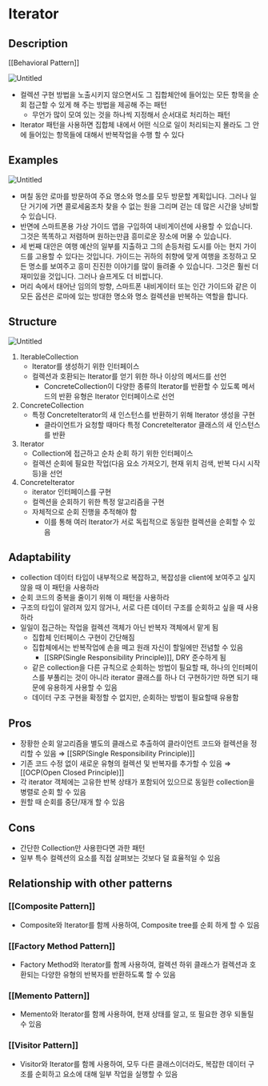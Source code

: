 # Iterator

## Description

[[Behavioral Pattern]]

![Untitled](Untitled%2024.png)

- 컬렉션 구현 방법을 노출시키지 않으면서도 그 집합체안에 들어있는 모든 항목을 순회 접근할 수 있게 해 주는 방법을 제공해 주는 패턴
  - 무언가 많이 모여 있는 것을 하나씩 지정해서 순서대로 처리하는 패턴
- Iterator 패턴을 사용하면 집합체 내에서 어떤 식으로 일이 처리되는지 몰라도 그 안에 들어있는 항목들에 대해서 반복작업을 수행 할 수 있다

## Examples

![Untitled](Untitled%2025.png)

- 며칠 동안 로마를 방문하여 주요 명소와 명소를 모두 방문할 계획입니다. 그러나 일단 거기에 가면 콜로세움조차 찾을 수 없는 원을 그리며 걷는 데 많은 시간을 낭비할 수 있습니다.
- 반면에 스마트폰용 가상 가이드 앱을 구입하여 내비게이션에 사용할 수 있습니다. 그것은 똑똑하고 저렴하며 원하는만큼 흥미로운 장소에 머물 수 있습니다.
- 세 번째 대안은 여행 예산의 일부를 지출하고 그의 손등처럼 도시를 아는 현지 가이드를 고용할 수 있다는 것입니다. 가이드는 귀하의 취향에 맞게 여행을 조정하고 모든 명소를 보여주고 흥미 진진한 이야기를 많이 들려줄 수 있습니다. 그것은 훨씬 더 재미있을 것입니다. 그러나 슬프게도 더 비쌉니다.
- 머리 속에서 태어난 임의의 방향, 스마트폰 내비게이터 또는 인간 가이드와 같은 이 모든 옵션은 로마에 있는 방대한 명소와 명소 컬렉션을 반복하는 역할을 합니다.

## Structure

![Untitled](Untitled%2026.png)

1. IterableCollection
   - Iterator를 생성하기 위한 인터페이스
   - 컬렉션과 호환되는 Iterator를 얻기 위한 하나 이상의 메서드를 선언
     - ConcreteCollection이 다양한 종류의 Iterator를 반환할 수 있도록 메서드의 반환 유형은 Iterator 인터페이스로 선언
2. ConcreteCollection
   - 특정 ConcreteIterator의 새 인스턴스를 반환하기 위해 Iterator 생성을 구현
     - 클라이언트가 요청할 때마다 특정 ConcreteIterator 클래스의 새 인스턴스를 반환
3. Iterator
   - Collection에 접근하고 순차 순회 하기 위한 인터페이스
   - 컬렉션 순회에 필요한 작업(다음 요소 가져오기, 현재 위치 검색, 반복 다시 시작 등)을 선언
4. ConcreteIterator
   - iterator 인터페이스를 구현
   - 컬렉션을 순회하기 위한 특정 알고리즘을 구현
   - 자체적으로 순회 진행을 추적해야 함
     - 이를 통해 여러 Iterator가 서로 독립적으로 동일한 컬렉션을 순회할 수 있음

## Adaptability

- collection 데이터 타입이 내부적으로 복잡하고, 복잡성을 client에 보여주고 싶지 않을 때 이 패턴을 사용하라
- 순회 코드의 중복을 줄이기 위해 이 패턴을 사용하라
- 구조의 타입이 알려져 있지 않거나, 서로 다른 데이터 구조를 순회하고 싶을 때 사용하라
- 일일이 접근하는 작업을 컬렉션 객체가 아닌 반복자 객체에서 맡게 됨
  - 집합체 인터페이스 구현이 간단해짐
  - 집합체에서는 반복작업에 손을 떼고 원래 자신이 할일에만 전념할 수 있음
    - [[SRP(Single Responsibility Principle)]], DRY 준수하게 됨
  - 같은 collection을 다른 규칙으로 순회하는 방법이 필요할 때, 하나의 인터페이스를 부풀리는 것이 아니라 iterator 클래스를 하나 더 구현하기만 하면 되기 때문에 유용하게 사용할 수 있음
  - 데이터 구조 구현을 확정할 수 없지만, 순회하는 방법이 필요할때 유용함

## Pros

- 장황한 순회 알고리즘을 별도의 클래스로 추출하여 클라이언트 코드와 컬렉션을 정리할 수 있음 ⇒ [[SRP(Single Responsibility Principle)]]
- 기존 코드 수정 없이 새로운 유형의 컬렉션 및 반복자를 추가할 수 있음 ⇒ [[OCP(Open Closed Principle)]]
- 각 iterator 객체에는 고유한 반복 상태가 포함되어 있으므로 동일한 collection을 병렬로 순회 할 수 있음
- 원할 때 순회를 중단/재개 할 수 있음

## Cons

- 간단한 Collection만 사용한다면 과한 패턴
- 일부 특수 컬렉션의 요소를 직접 살펴보는 것보다 덜 효율적일 수 있음

## Relationship with other patterns

### [[Composite Pattern]]

- Composite와 Iterator를 함께 사용하여, Composite tree를 순회 하게 할 수 있음

### [[Factory Method Pattern]]

- Factory Method와 Iterator를 함께 사용하여, 컬렉션 하위 클래스가 컬렉션과 호환되는 다양한 유형의 반복자를 반환하도록 할 수 있음

### [[Memento Pattern]]

- Memento와 Iterator를 함께 사용하여, 현재 상태를 알고, 또 필요한 경우 되돌릴 수 있음

### [[Visitor Pattern]]

- Visitor와 Iterator를 함께 사용하여, 모두 다른 클래스이더라도, 복잡한 데이터 구조를 순회하고 요소에 대해 일부 작업을 실행할 수 있음
